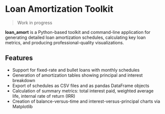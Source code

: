 # Loan Amortization Toolkit

> Work in progress

**loan_amort** is a Python-based toolkit and command-line application for generating detailed loan amortization schedules, calculating key loan metrics, and producing professional-quality visualizations.

## Features

- Support for fixed-rate and bullet loans with monthly schedules  
- Generation of amortization tables showing principal and interest breakdown  
- Export of schedules as CSV files and as pandas DataFrame objects  
- Calculation of summary metrics: total interest paid, weighted average life, internal rate of return (IRR)  
- Creation of balance-versus-time and interest-versus-principal charts via Matplotlib  
